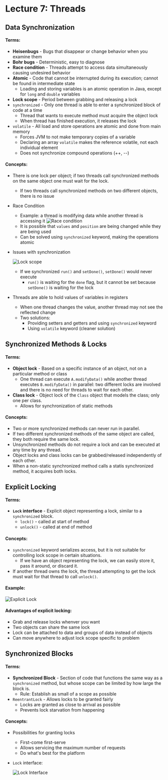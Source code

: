 # Lecture 7: Threads
## Data Synchronization
#### Terms:
- **Heisenbugs** - Bugs that disappear or change behavior when you examine them
- **Bohr bugs** - Deterministic, easy to diagnose
- **Race condition** - Threads attempt to access data simultaneously causing undesired behavior
- **Atomic** - Code that cannot be interrupted during its execution; cannot be found in intermediate state
  - Loading and storing variables is an atomic operation in Java, except for `long` and `double` variables
- **Lock scope** - Period between grabbing and releasing a lock
- `synchronized` - Only one thread is able to enter a synchronized block of code at a time
  - Thread that wants to execute method must acquire the object lock
  - When thread has finished execution, it releases the lock
- `volatile` - All load and store operations are atomic and done from main memory
  - Forces JVM to not make temporary copies of a variable
  - Declaring an array `volatile` makes the reference volatile, not each individual element
  - Does not synchronize compound operations (++, --)
#### Concepts:
- There is one lock per object; if two threads call synchronized methods on the same object one must wait for the lock.
  - If two threads call synchronized methods on two different objects, there is no issue
- Race Condition
  - Example: a thread is modifying data while another thread is accessing it
  ![Race condition](https://raw.github.com/jarretflack/cs455Studying/master/Midterm/images/L7-race-condition.png?raw=true)
  - It is possible that `values` and `position` are being changed while they are being used
  - Can be solved using `synchronized` keyword, making the operations atomic
- Issues with synchronization


  ![Lock scope](https://raw.github.com/jarretflack/cs455Studying/master/Midterm/images/L7-lock-scope.png?raw=true)
  - If we synchronized `run()` and `setDone()`, `setDone()` would never execute
    - `run()` is waiting for the `done` flag, but it cannot be set because `setDone()` is waiting for the lock
- Threads are able to hold values of variables in registers
  - When one thread changes the value, another thread may not see the reflected change
  - Two solutions:
    - Providing setters and getters and using `synchronized` keyword
    - Using `volatile` keyword (cleaner solution)

## Synchronized Methods & Locks
#### Terms:
- **Object lock** - Based on a specific instance of an object, not on a particular method or class
  - One thread can execute `A.modifyData()` while another thread executes `B.modifyData()` in parallel: two different locks are involved and there is no need for threads to wait for each other.
- **Class lock** - Object lock of the `Class` object that models the class; only one per class.
  - Allows for synchronization of static methods
#### Concepts:
- Two or more synchronized methods can never run in parallel.
- If two different synchronized methods of the same object are called, they both require the same lock.
- Unsynchronized methods do not require a lock and can be executed at any time by any thread.
- Object locks and class locks can be grabbed/released independently of each other.
- When a non-static synchronized method calls a statis synchronized method, it acquires both locks.

## Explicit Locking
#### Terms:
- **`Lock` interface** - Explicit object representing a lock, similar to a `synchronized` block.
  - `lock()` - called at start of method
  - `unlock()` - called at end of method
#### Concepts:
- `synchronized` keyword serializes access, but it is not suitable for controlling lock scope in certain situations.
  - If we have an object representing the lock, we can easily store it, pass it around, or discard it.
- If another thread owns the lock, the thread attempting to get the lock must wait for that thread to call `unlock()`.
#### Example:


![Explicit Lock](https://raw.github.com/jarretflack/cs455Studying/master/Midterm/images/L7-explicit-locking.png?raw=true)
#### Advantages of explicit locking:
  - Grab and release locks whenver you want
  - Two objects can share the same lock
  - Lock can be attached to data and groups of data instead of objects
  - Can move anywhere to adjust lock scope specific to problem
  
## Synchronized Blocks
#### Terms:
- **Synchronized Block** - Section of code that functions the same way as a `synchronized` method, but whose scope can be limited by how large the block is.
  - Rule: Establish as small of a scope as possible
- `ReentrantLock` - Allows locks to be granted fairly
  - Locks are granted as close to arrival as possible
  - Prevents lock starvation from happening
#### Concepts:
- Possibilities for granting locks
  - First-come first-serve
  - Allows servicing the maximum number of requests
  - Do what's best for the platform
- `Lock` interface:


  ![Lock Interface](https://raw.github.com/jarretflack/cs455Studying/master/Midterm/images/L7-lock-interface.png?raw=true)

